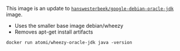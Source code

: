  This image is an update to [`hanswesterbeek/google-debian-oracle-jdk`](https://registry.hub.docker.com/u/hanswesterbeek/google-debian-oracle-jdk) image.
 

 * Uses the smaller base image debian/wheezy
 * Removes apt-get install artifacts

```docker run atomi/wheezy-oracle-jdk java -version```
